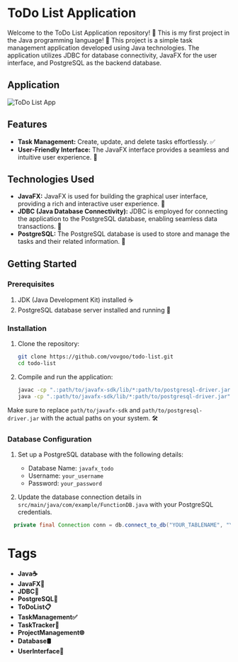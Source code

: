 # ToDo List Application

Welcome to the ToDo List Application repository! 🚀 This is my first project in the Java programming language! 🎉 This project is a simple task management application developed using Java technologies. The application utilizes JDBC for database connectivity, JavaFX for the user interface, and PostgreSQL as the backend database.

## Application
![ToDo List App](https://i.yapx.cc/W3Vew.png)

## Features
- **Task Management:** Create, update, and delete tasks effortlessly. ✅
- **User-Friendly Interface:** The JavaFX interface provides a seamless and intuitive user experience. 🌈

## Technologies Used
- **JavaFX:** JavaFX is used for building the graphical user interface, providing a rich and interactive user experience. 🎨
- **JDBC (Java Database Connectivity):** JDBC is employed for connecting the application to the PostgreSQL database, enabling seamless data transactions. 🔄
- **PostgreSQL:** The PostgreSQL database is used to store and manage the tasks and their related information. 🐘

## Getting Started

### Prerequisites
1. JDK (Java Development Kit) installed ☕
2. PostgreSQL database server installed and running 🚀

### Installation
1. Clone the repository:
    ```bash
    git clone https://github.com/vovgoo/todo-list.git
    cd todo-list
    ```

2. Compile and run the application:
    ```bash
    javac -cp ".:path/to/javafx-sdk/lib/*:path/to/postgresql-driver.jar" src/main/java/com/example/todo/Main.java
    java -cp ".:path/to/javafx-sdk/lib/*:path/to/postgresql-driver.jar" src/main/java/com/example/todo/Main
    ```

Make sure to replace `path/to/javafx-sdk` and `path/to/postgresql-driver.jar` with the actual paths on your system. 🛠️

### Database Configuration
1. Set up a PostgreSQL database with the following details:
   - Database Name: `javafx_todo`
   - Username: `your_username`
   - Password: `your_password`

2. Update the database connection details in `src/main/java/com/example/FunctionDB.java` with your PostgreSQL credentials.

```java
  private final Connection conn = db.connect_to_db("YOUR_TABLENAME", "YOUR_USERNAME", "YOUR_PASSWORD");
```

# Tags
- **Java☕**
- **JavaFX🎨**
- **JDBC🔄**
- **PostgreSQL🐘**
- **ToDoList📋**
- **TaskManagement✅**
- **TaskTracker🚀**
- **ProjectManagement🌐**
- **Database🛢️**
- **UserInterface🌈**
